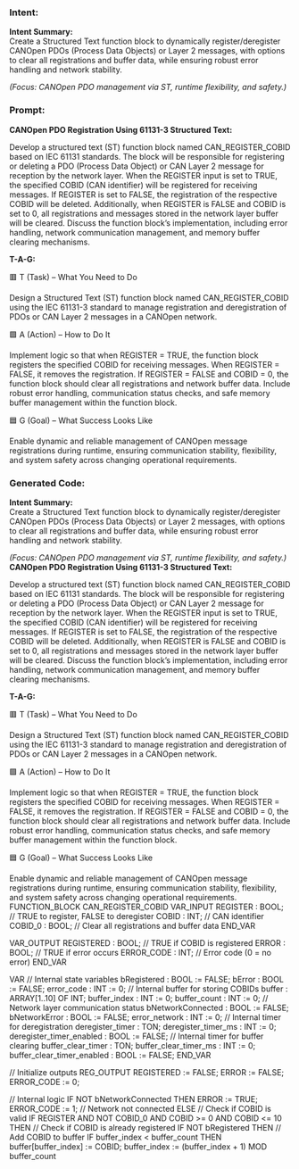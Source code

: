 ### Intent:
**Intent Summary:**  
Create a Structured Text function block to dynamically register/deregister CANOpen PDOs (Process Data Objects) or Layer 2 messages, with options to clear all registrations and buffer data, while ensuring robust error handling and network stability.  

*(Focus: CANOpen PDO management via ST, runtime flexibility, and safety.)*

### Prompt:
**CANOpen PDO Registration Using 61131-3 Structured Text:**

Develop a structured text (ST) function block named CAN_REGISTER_COBID based on IEC 61131 standards. The block will be responsible for registering or deleting a PDO (Process Data Object) or CAN Layer 2 message for reception by the network layer. When the REGISTER input is set to TRUE, the specified COBID (CAN identifier) will be registered for receiving messages. If REGISTER is set to FALSE, the registration of the respective COBID will be deleted. Additionally, when REGISTER is FALSE and COBID is set to 0, all registrations and messages stored in the network layer buffer will be cleared. Discuss the function block’s implementation, including error handling, network communication management, and memory buffer clearing mechanisms.

**T-A-G:**

🟥 T (Task) – What You Need to Do

Design a Structured Text (ST) function block named CAN_REGISTER_COBID using the IEC 61131-3 standard to manage registration and deregistration of PDOs or CAN Layer 2 messages in a CANOpen network.

🟩 A (Action) – How to Do It

Implement logic so that when REGISTER = TRUE, the function block registers the specified COBID for receiving messages. When REGISTER = FALSE, it removes the registration. If REGISTER = FALSE and COBID = 0, the function block should clear all registrations and network buffer data. Include robust error handling, communication status checks, and safe memory buffer management within the function block.

🟦 G (Goal) – What Success Looks Like

Enable dynamic and reliable management of CANOpen message registrations during runtime, ensuring communication stability, flexibility, and system safety across changing operational requirements.

### Generated Code:
**Intent Summary:**  
Create a Structured Text function block to dynamically register/deregister CANOpen PDOs (Process Data Objects) or Layer 2 messages, with options to clear all registrations and buffer data, while ensuring robust error handling and network stability.  

*(Focus: CANOpen PDO management via ST, runtime flexibility, and safety.)*
**CANOpen PDO Registration Using 61131-3 Structured Text:**

Develop a structured text (ST) function block named CAN_REGISTER_COBID based on IEC 61131 standards. The block will be responsible for registering or deleting a PDO (Process Data Object) or CAN Layer 2 message for reception by the network layer. When the REGISTER input is set to TRUE, the specified COBID (CAN identifier) will be registered for receiving messages. If REGISTER is set to FALSE, the registration of the respective COBID will be deleted. Additionally, when REGISTER is FALSE and COBID is set to 0, all registrations and messages stored in the network layer buffer will be cleared. Discuss the function block’s implementation, including error handling, network communication management, and memory buffer clearing mechanisms.

**T-A-G:**

🟥 T (Task) – What You Need to Do

Design a Structured Text (ST) function block named CAN_REGISTER_COBID using the IEC 61131-3 standard to manage registration and deregistration of PDOs or CAN Layer 2 messages in a CANOpen network.

🟩 A (Action) – How to Do It

Implement logic so that when REGISTER = TRUE, the function block registers the specified COBID for receiving messages. When REGISTER = FALSE, it removes the registration. If REGISTER = FALSE and COBID = 0, the function block should clear all registrations and network buffer data. Include robust error handling, communication status checks, and safe memory buffer management within the function block.

🟦 G (Goal) – What Success Looks Like

Enable dynamic and reliable management of CANOpen message registrations during runtime, ensuring communication stability, flexibility, and system safety across changing operational requirements.
FUNCTION_BLOCK CAN_REGISTER_COBID
VAR_INPUT
    REGISTER : BOOL; // TRUE to register, FALSE to deregister
    COBID : INT;     // CAN identifier
    COBID_0 : BOOL;  // Clear all registrations and buffer data
END_VAR

VAR_OUTPUT
    REGISTERED : BOOL; // TRUE if COBID is registered
    ERROR : BOOL;      // TRUE if error occurs
    ERROR_CODE : INT;  // Error code (0 = no error)
END_VAR

VAR
    // Internal state variables
    bRegistered : BOOL := FALSE;
    bError : BOOL := FALSE;
    error_code : INT := 0;
    // Internal buffer for storing COBIDs
    buffer : ARRAY[1..10] OF INT;
    buffer_index : INT := 0;
    buffer_count : INT := 0;
    // Network layer communication status
    bNetworkConnected : BOOL := FALSE;
    bNetworkError : BOOL := FALSE;
    error_network : INT := 0;
    // Internal timer for deregistration
    deregister_timer : TON;
    deregister_timer_ms : INT := 0;
    deregister_timer_enabled : BOOL := FALSE;
    // Internal timer for buffer clearing
    buffer_clear_timer : TON;
    buffer_clear_timer_ms : INT := 0;
    buffer_clear_timer_enabled : BOOL := FALSE;
END_VAR

// Initialize outputs
REG_OUTPUT
    REGISTERED := FALSE;
    ERROR := FALSE;
    ERROR_CODE := 0;

// Internal logic
IF NOT bNetworkConnected THEN
    ERROR := TRUE;
    ERROR_CODE := 1; // Network not connected
ELSE
    // Check if COBID is valid
    IF REGISTER AND NOT COBID_0 AND COBID >= 0 AND COBID <= 10 THEN
        // Check if COBID is already registered
        IF NOT bRegistered THEN
            // Add COBID to buffer
            IF buffer_index < buffer_count THEN
                buffer[buffer_index] := COBID;
                buffer_index := (buffer_index + 1) MOD buffer_count
